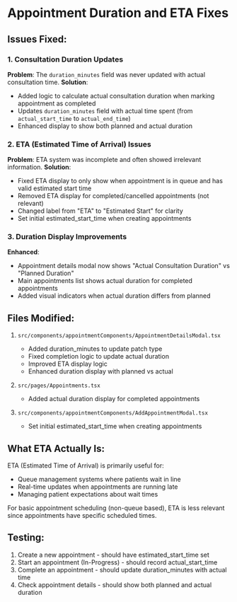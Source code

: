 # Appointment Duration and ETA Fixes

## Issues Fixed:

### 1. **Consultation Duration Updates**
**Problem**: The `duration_minutes` field was never updated with actual consultation time.
**Solution**: 
- Added logic to calculate actual consultation duration when marking appointment as completed
- Updates `duration_minutes` field with actual time spent (from `actual_start_time` to `actual_end_time`)
- Enhanced display to show both planned and actual duration

### 2. **ETA (Estimated Time of Arrival) Issues**
**Problem**: ETA system was incomplete and often showed irrelevant information.
**Solution**:
- Fixed ETA display to only show when appointment is in queue and has valid estimated start time
- Removed ETA display for completed/cancelled appointments (not relevant)
- Changed label from "ETA" to "Estimated Start" for clarity
- Set initial estimated_start_time when creating appointments

### 3. **Duration Display Improvements**
**Enhanced**: 
- Appointment details modal now shows "Actual Consultation Duration" vs "Planned Duration"
- Main appointments list shows actual duration for completed appointments
- Added visual indicators when actual duration differs from planned

## Files Modified:
1. `src/components/appointmentComponents/AppointmentDetailsModal.tsx`
   - Added duration_minutes to update patch type
   - Fixed completion logic to update actual duration
   - Improved ETA display logic
   - Enhanced duration display with planned vs actual

2. `src/pages/Appointments.tsx`
   - Added actual duration display for completed appointments

3. `src/components/appointmentComponents/AddAppointmentModal.tsx`
   - Set initial estimated_start_time when creating appointments

## What ETA Actually Is:
ETA (Estimated Time of Arrival) is primarily useful for:
- Queue management systems where patients wait in line
- Real-time updates when appointments are running late
- Managing patient expectations about wait times

For basic appointment scheduling (non-queue based), ETA is less relevant since appointments have specific scheduled times.

## Testing:
1. Create a new appointment - should have estimated_start_time set
2. Start an appointment (In-Progress) - should record actual_start_time
3. Complete an appointment - should update duration_minutes with actual time
4. Check appointment details - should show both planned and actual duration
